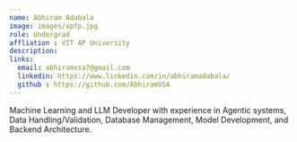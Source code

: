 ```yaml
---
name: Abhiram Adabala
image: images/xpfp.jpg
role: Undergrad
affliation : VIT AP University
description: 
links:
  email: abhiramvsa7@gmail.com
  linkedin: https://www.linkedin.com/in/abhiramadabala/
  github : https://github.com/AbhiramVSA
---
```


Machine Learning and LLM Developer with experience in Agentic systems, Data Handling/Validation, Database Management, Model Development, and Backend Architecture. 
